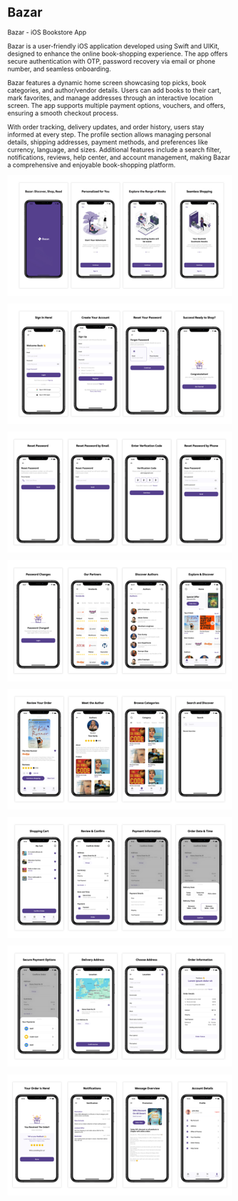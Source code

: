 # Bazar
Bazar - iOS Bookstore App

Bazar is a user-friendly iOS application developed using Swift and UIKit, designed to enhance the online book-shopping experience. The app offers secure authentication with OTP, password recovery via email or phone number, and seamless onboarding.

Bazar features a dynamic home screen showcasing top picks, book categories, and author/vendor details. Users can add books to their cart, mark favorites, and manage addresses through an interactive location screen. The app supports multiple payment options, vouchers, and offers, ensuring a smooth checkout process.

With order tracking, delivery updates, and order history, users stay informed at every step. The profile section allows managing personal details, shipping addresses, payment methods, and preferences like currency, language, and sizes. Additional features include a search filter, notifications, reviews, help center, and account management, making Bazar a comprehensive and enjoyable book-shopping platform.


![Banner](https://github.com/naveedkhalid123/Bazar/blob/3ef2d2a3223cf5210a5c5d97c26b9f983b222de2/Banner-1.jpg)

![Banner 2](https://github.com/naveedkhalid123/Bazar/blob/7feb9da0e9032c3dcb5cf4d4a241c965a73148a0/Banner-2.jpg)

![Banner](https://github.com/naveedkhalid123/Bazar/blob/5a17e4210ffd6153a9552ee69baa7685e64e1da0/Banner-3.jpg?raw=true)

![Banner 4](https://github.com/naveedkhalid123/Bazar/blob/058b64481fee061ea869825bc35691b4eaa9217d/Banner-4.jpg?raw=true)

![Banner Image](https://github.com/naveedkhalid123/Bazar/blob/e1ce531fb8d02823b3348bdad25e3557277369c8/Banner%205.jpg)

![Banner Image 2](https://github.com/naveedkhalid123/Bazar/blob/0b46bbf0138f813cf0dc0bfb0587c6620be149ac/Banner%206.jpg)

![Banner Image](https://github.com/naveedkhalid123/Bazar/blob/baac67d3b29ad4661fdf95602cbe6a5e47938940/Banner%207.jpg)

![Banner](https://github.com/naveedkhalid123/Bazar/blob/0e2ba6fedefae740742cdd7df3b23eb1f52c0aff/banner%208.jpg?raw=true)


